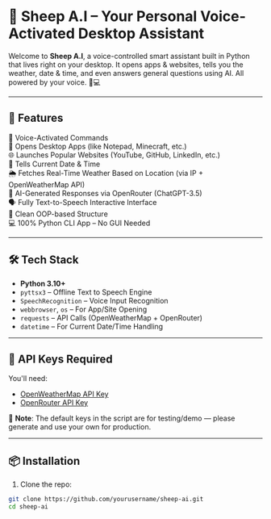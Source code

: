 # 🐑 Sheep A.I – Your Personal Voice-Activated Desktop Assistant

Welcome to **Sheep A.I**, a voice-controlled smart assistant built in Python that lives right on your desktop. It opens apps & websites, tells you the weather, date & time, and even answers general questions using AI. All powered by your voice. 🎤💻

---

## 🚀 Features

🎯 Voice-Activated Commands  
📂 Opens Desktop Apps (like Notepad, Minecraft, etc.)  
🌐 Launches Popular Websites (YouTube, GitHub, LinkedIn, etc.)  
📅 Tells Current Date & Time  
🌦️ Fetches Real-Time Weather Based on Location (via IP + OpenWeatherMap API)  
🧠 AI-Generated Responses via OpenRouter (ChatGPT-3.5)  
🗣️ Fully Text-to-Speech Interactive Interface  
🧼 Clean OOP-based Structure  
💻 100% Python CLI App – No GUI Needed

---

## 🛠️ Tech Stack

- **Python 3.10+**
- `pyttsx3` – Offline Text to Speech Engine  
- `SpeechRecognition` – Voice Input Recognition  
- `webbrowser`, `os` – For App/Site Opening  
- `requests` – API Calls (OpenWeatherMap + OpenRouter)  
- `datetime` – For Current Date/Time Handling

---

## 🔐 API Keys Required

You'll need:

- [OpenWeatherMap API Key](https://openweathermap.org/)
- [OpenRouter API Key](https://openrouter.ai/)

📌 **Note**: The default keys in the script are for testing/demo — please generate and use your own for production.

---

## 📦 Installation

1. Clone the repo:

```bash
git clone https://github.com/yourusername/sheep-ai.git
cd sheep-ai
